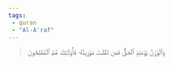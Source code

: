 ```yaml
---
tags: 
 - quran 
 - "Al-A'raf"
---
```


> وَٱلۡوَزۡنُ يَوۡمَئِذٍ ٱلۡحَقُّۚ فَمَن ثَقُلَتۡ مَوَٰزِينُهُۥ فَأُوْلَـٰٓئِكَ هُمُ ٱلۡمُفۡلِحُونَ
